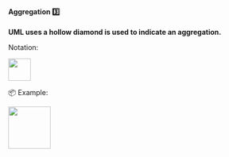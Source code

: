 <div id="title">

#### Aggregation :three:

</div>

<div id="body">

**UML uses a hollow diamond is used to indicate an aggregation.**

Notation:

<img src="{{baseUrl}}/uml/classDiagrams/aggregation/what/images/notation.png" height="45" />

<tip-box>

:package: Example:

<img src="{{baseUrl}}/uml/classDiagrams/aggregation/what/images/clubPerson.png" height="85" />
<p/>

</tip-box>

</div>

<div id="extras">
</div>

</div>
